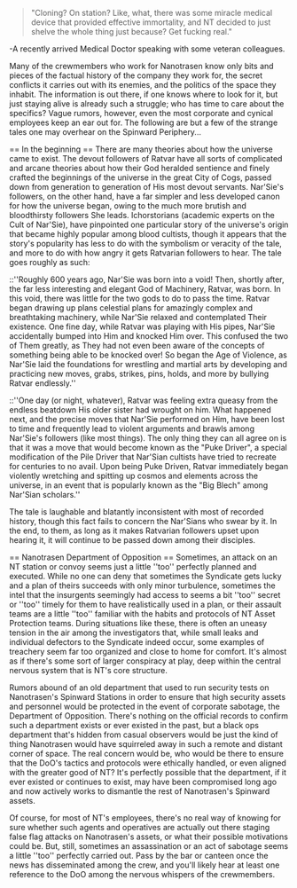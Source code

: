 >"Cloning? On station? Like, what, there was some miracle medical device that provided effective immortality, and NT decided to just shelve the whole thing just because? Get fucking real." 

-A recently arrived Medical Doctor speaking with some veteran colleagues.

Many of the crewmembers who work for Nanotrasen know only bits and pieces of the factual history of the company they work for, the secret conflicts it carries out with its enemies, and the politics of the space they inhabit. The information is out there, if one knows where to look for it, but just staying alive is already such a struggle; who has time to care about the specifics? Vague rumors, however, even the most corporate and cynical employees keep an ear out for. The following are but a few of the strange tales one may overhear on the Spinward Periphery...



== In the beginning ==
There are many theories about how the universe came to exist. The devout followers of Ratvar have all sorts of complicated and arcane theories about how their God heralded sentience and finely crafted the beginnings of the universe in the great City of Cogs, passed down from generation to generation of His most devout servants. Nar'Sie's followers, on the other hand, have a far simpler and less developed canon for how the universe began, owing to the much more brutish and bloodthirsty followers She leads. Ichorstorians (academic experts on the Cult of Nar'Sie), have pinpointed one particular story of the universe's origin that became highly popular among blood cultists, though it appears that the story's popularity has less to do with the symbolism or veracity of the tale, and more to do with how angry it gets Ratvarian followers to hear. The tale goes roughly as such:

::''Roughly 600 years ago, Nar'Sie was born into a void! Then, shortly after, the far less interesting and elegant God of Machinery, Ratvar, was born. In this void, there was little for the two gods to do to pass the time. Ratvar began drawing up plans celestial plans for amazingly complex and breathtaking machinery, while Nar'Sie relaxed and contemplated Their existence. One fine day, while Ratvar was playing with His pipes, Nar'Sie accidentally bumped into Him and knocked Him over. This confused the two of Them greatly, as They had not even been aware of the concepts of something being able to be knocked over! So began the Age of Violence, as Nar'Sie laid the foundations for wrestling and martial arts by developing and practicing new moves, grabs, strikes, pins, holds, and more by bullying Ratvar endlessly.''

::''One day (or night, whatever), Ratvar was feeling extra queasy from the endless beatdown His older sister had wrought on him. What happened next, and the precise moves that Nar'Sie performed on Him, have been lost to time and frequently lead to violent arguments and brawls among Nar'Sie's followers (like most things). The only thing they can all agree on is that it was a move that would become known as the "Puke Driver", a special modification of the Pile Driver that Nar'Sian cultists have tried to recreate for centuries to no avail. Upon being Puke Driven, Ratvar immediately began violently wretching and spitting up cosmos and elements across the universe, in an event that is popularly known as the "Big Blech" among Nar'Sian scholars.''

The tale is laughable and blatantly inconsistent with most of recorded history, though this fact fails to concern the Nar'Sians who swear by it. In the end, to them, as long as it makes Ratvarian followers upset upon hearing it, it will continue to be passed down among their disciples.


== Nanotrasen Department of Opposition ==
Sometimes, an attack on an NT station or convoy seems just a little ''too'' perfectly planned and executed. While no one can deny that sometimes the Syndicate gets lucky and a plan of theirs succeeds with only minor turbulence, sometimes the intel that the insurgents seemingly had access to seems a bit ''too'' secret or ''too'' timely for them to have realistically used in a plan, or their assault teams are a little ''too'' familiar with the habits and protocols of NT Asset Protection teams. During situations like these, there is often an uneasy tension in the air among the investigators that, while small leaks and individual defectors to the Syndicate indeed occur, some examples of treachery seem far too organized and close to home for comfort. It's almost as if there's some sort of larger conspiracy at play, deep within the central nervous system that is NT's core structure.

Rumors abound of an old department that used to run security tests on Nanotrasen's Spinward Stations in order to ensure that high security assets and personnel would be protected in the event of corporate sabotage, the Department of Opposition. There's nothing on the official records to confirm such a department exists or ever existed in the past, but a black ops department that's hidden from casual observers would be just the kind of thing Nanotrasen would have squirreled away in such a remote and distant corner of space. The real concern would be, who would be there to ensure that the DoO's tactics and protocols were ethically handled, or even aligned with the greater good of NT? It's perfectly possible that the department, if it ever existed or continues to exist, may have been compromised long ago and now actively works to dismantle the rest of Nanotrasen's Spinward assets.

Of course, for most of NT's employees, there's no real way of knowing for sure whether such agents and operatives are actually out there staging false flag attacks on Nanotrasen's assets, or what their possible motivations could be. But, still, sometimes an assassination or an act of sabotage seems a little ''too'' perfectly carried out. Pass by the bar or canteen once the news has disseminated among the crew, and you'll likely hear at least one reference to the DoO among the nervous whispers of the crewmembers.
